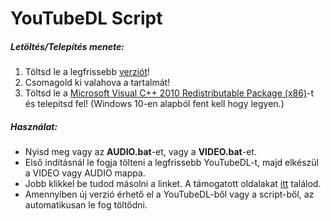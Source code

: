 # YouTubeDL Script

##### Letöltés/Telepítés menete:
1) Töltsd le a legfrissebb [verziót](https://github.com/Xelofan/youtubedl-script/releases/latest)!
2) Csomagold ki valahova a tartalmát!
3) Töltsd le a [Microsoft Visual C++ 2010 Redistributable Package (x86)](https://www.microsoft.com/en-US/download/details.aspx?id=5555)-t és telepítsd fel! (Windows 10-en alapból fent kell hogy legyen.)

##### Használat:
- Nyisd meg vagy az **AUDIO.bat**-et, vagy a **VIDEO.bat**-et.
- Első indításnál le fogja tölteni a legfrissebb YouTubeDL-t, majd elkészül a VIDEO vagy AUDIO mappa.
- Jobb klikkel be tudod másolni a linket. A támogatott oldalakat [itt](https://ytdl-org.github.io/youtube-dl/supportedsites.html) találod.
- Amennyiben új verzió érhető el a YouTubeDL-ből vagy a script-ből, az automatikusan le fog töltődni.
